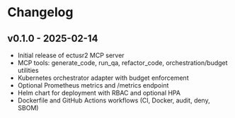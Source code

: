 # Changelog

## v0.1.0 - 2025-02-14
- Initial release of ectusr2 MCP server
- MCP tools: generate_code, run_qa, refactor_code, orchestration/budget utilities
- Kubernetes orchestrator adapter with budget enforcement
- Optional Prometheus metrics and /metrics endpoint
- Helm chart for deployment with RBAC and optional HPA
- Dockerfile and GitHub Actions workflows (CI, Docker, audit, deny, SBOM)
